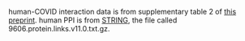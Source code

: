 human-COVID interaction data is from supplementary table 2 of [this preprint](https://www.biorxiv.org/content/10.1101/2020.03.22.002386v3.full).
human PPI is from [STRING](https://string-db.org/cgi/download.pl?sessionId=JBBJ692YW1HY&species_text=Homo+sapiens), the file called 9606.protein.links.v11.0.txt.gz.
